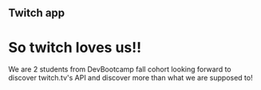 ## Twitch app  
# So twitch loves us!!

We are 2 students from DevBootcamp fall cohort looking forward to discover twitch.tv's API and discover more than what we are supposed to!